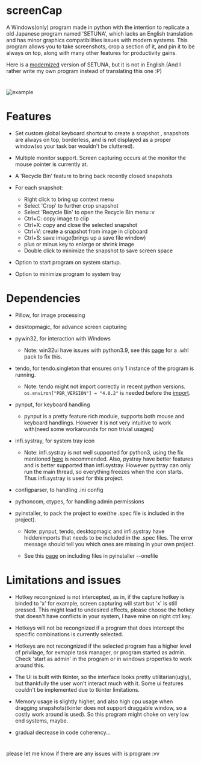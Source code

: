 # screenCap

A Windows(only) program made in python with the intention to replicate a old Japanese program named 'SETUNA', which lacks an English translation and has minor graphics compatibilities issues with modern systems. This program allows you to take screenshots, crop a section of it, and pin it to be always on top, along with many other features for productivity gains.

Here is a [modernized](https://github.com/tylearymf/SETUNA2) version of SETUNA, but it is not in English.(And I rather write my own program instead of translating this one :P)

#
![example](https://i.imgur.com/3e8YwWm.png)


# Features
* Set custom global keyboard shortcut to create a snapshot , snapshots are always on top, borderless, and is not displayed as a proper window(so your task bar wouldn't be cluttered).

* Multiple monitor support. Screen capturing occurs at the monitor the mouse pointer is currently at.

* A 'Recycle Bin' feature to bring back recently closed snapshots

* For each snapshot:
  * Right click to bring up context menu
  * Select 'Crop' to further crop snapshot
  * Select 'Recycle Bin' to open the Recycle Bin menu :v
  * Ctrl+C: copy image to clip
  * Ctrl+X: copy and close the selected snapshot
  * Ctrl+V: create a snapshot from image in clipboard
  * Ctrl+S: save image(brings up a save file window)
  * plus or minus key to enlarge or shrink image
  * Double click to minimize the snapshot to save screen space

* Option to start program on system startup.

* Option to minimize program to system tray

# Dependencies

* Pillow, for image processing
* desktopmagic, for advance screen capturing
* pywin32, for interaction with Windows
  * Note: win32ui have issues with python3.9, see this [page](https://github.com/mhammond/pywin32/issues/1593) for a .whl pack to fix this.

* tendo, for tendo.singleton that ensures only 1 instance of the program is running.
  * Note: tendo might not import correctly in recent python versions. ```os.environ["PBR_VERSION"] = "4.0.2"``` is needed before the [import](https://blog.csdn.net/wzh200x/article/details/111185209). 

* pynput, for keyboard handling
  * pynput is a pretty feature rich module, supports both mouse and keyboard handlings. However it is not very intuitive to work with(need some workarounds for non trivial usages)
* infi.systray, for system tray icon
  * Note: infi.systray is not well supported for python3, using the fix mentioned [here](https://github.com/Infinidat/infi.systray/issues/32) is recommended. Also, pystray have better features and is better supported than infi.systray. However pystray can only run the main thread, so everything freezes when the icon starts. Thus infi.systray is used for this project.

* configparser, to handling .ini config

* pythoncom, ctypes, for handling admin permissions

* pyinstaller, to pack the project to exe(the .spec file is included in the project).
  * Note: pynput, tendo, desktopmagic and infi.systray have hiddenimports that needs to be included in the .spec files. The error message should tell you which ones are missing in your own project.

  * See this [page](https://stackoverflow.com/questions/51264169/pyinstaller-add-folder-with-images-in-exe-file
) on including files in pyinstaller --onefile




# Limitations and issues
* Hotkey recongnized is not intercepted, as in, if the capture hotkey is binded to 'x' for example, screen capturing will start but 'x' is still pressed. This might lead to undesired effects, please choose the hotkey that doesn't have conflicts in your system, I have mine on right ctrl key.

* Hotkeys will not be recongnized if a program that does intercept the specific combinations is currently selected.

* Hotkeys are not recongnized if the selected program has a higher level of privilage, for exmaple task manager, or program started as admin. Check 'start as admin' in the program or in windows properties to work around this.

* The Ui is built with tkinter, so the interface looks pretty utilitarian(ugly), but thankfully the user won't interact much with it. Some ui features couldn't be implemented due to tkinter limitations.

* Memory usage is slightly higher, and also high cpu usage when dragging snapshots(tkinter does not support draggable window, so a costly work around is used). So this program might choke on very low end systems, maybe.

* gradual decrease in code coherency...

#
please let me know if there are any issues with is program :vv

